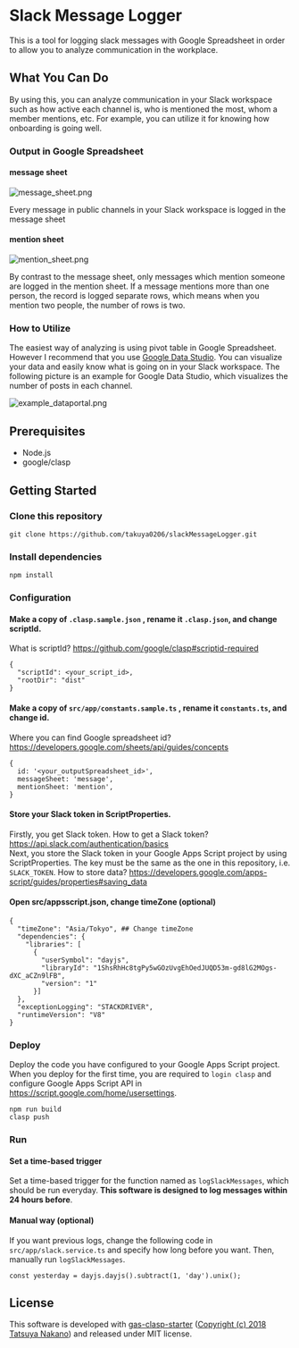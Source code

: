 # Slack Message Logger
This is a tool for logging slack messages with Google Spreadsheet in order to allow you to analyze communication in the workplace.

## What You Can Do
By using this, you can analyze communication in your Slack workspace such as how active each channel is, who is mentioned the most, whom a member mentions, etc. For example, you can utilize it for knowing how onboarding is going well.

### Output in Google Spreadsheet
#### message sheet
![message_sheet.png](https://qiita-image-store.s3.ap-northeast-1.amazonaws.com/0/147086/e86dd10b-dd5d-d423-5ef6-2ab637e0b866.png)

Every message in public channels in your Slack workspace is logged in the message sheet

#### mention sheet
![mention_sheet.png](https://qiita-image-store.s3.ap-northeast-1.amazonaws.com/0/147086/2a464e32-d082-b62e-028f-49dc50257b6a.png)

By contrast to the message sheet, only messages which mention someone are logged in the mention sheet. If a message mentions more than one person, the record is logged separate rows, which means when you mention two people, the number of rows is two.

### How to Utilize
The easiest way of analyzing is using pivot table in Google Spreadsheet. However I recommend that you use [Google Data Studio](https://support.google.com/datastudio/answer/6283323?hl=en). You can visualize your data and easily know what is going on in your Slack workspace.
The following picture is an example for Google Data Studio, which visualizes the number of posts in each channel. 

![example_dataportal.png](https://qiita-image-store.s3.ap-northeast-1.amazonaws.com/0/147086/be66373e-87e3-260e-22be-692e32a7df5a.png)

## Prerequisites
- Node.js
- google/clasp

## Getting Started
### Clone this repository
```
git clone https://github.com/takuya0206/slackMessageLogger.git
```

### Install dependencies
```
npm install
```

### Configuration
#### Make a copy of `.clasp.sample.json` , rename it `.clasp.json`, and change scriptId.
What is scriptId? https://github.com/google/clasp#scriptid-required
```
{
  "scriptId": <your_script_id>,
  "rootDir": "dist"
}
```
#### Make a copy of `src/app/constants.sample.ts` , rename it `constants.ts`, and change id.
Where you can find Google spreadsheet id? https://developers.google.com/sheets/api/guides/concepts

```
{
  id: '<your_outputSpreadsheet_id>',
  messageSheet: 'message',
  mentionSheet: 'mention',
}
```
#### Store your Slack token in ScriptProperties.
Firstly, you get Slack token. How to get a Slack token? https://api.slack.com/authentication/basics  
Next, you store the Slack token in your Google Apps Script project by using ScriptProperties. The key must be the same as the one in this repository, i.e. `SLACK_TOKEN`. How to store data? https://developers.google.com/apps-script/guides/properties#saving_data

#### Open src/appsscript.json, change timeZone (optional)
```
{
  "timeZone": "Asia/Tokyo", ## Change timeZone
  "dependencies": {
    "libraries": [
      {
        "userSymbol": "dayjs",
        "libraryId": "1ShsRhHc8tgPy5wGOzUvgEhOedJUQD53m-gd8lG2MOgs-dXC_aCZn9lFB",
        "version": "1"
      }]
  },
  "exceptionLogging": "STACKDRIVER",
  "runtimeVersion": "V8"
}
```
### Deploy
Deploy the code you have configured to your Google Apps Script project. When you deploy for the first time, you are required to `login clasp` and configure Google Apps Script API in https://script.google.com/home/usersettings.

```
npm run build
clasp push
```

### Run
#### Set a time-based trigger
Set a time-based trigger for the function named as `logSlackMessages`, which should be run everyday. **This software is designed to log messages within 24 hours before**.

#### Manual way (optional)
If you want previous logs, change the following code in `src/app/slack.service.ts` and specify how long before you want. Then, manually run `logSlackMessages`.
```
const yesterday = dayjs.dayjs().subtract(1, 'day').unix();
```

## License
This software is developed with [gas-clasp-starter](https://github.com/howdy39/gas-clasp-starter) ([Copyright (c) 2018 Tatsuya Nakano](https://github.com/howdy39/gas-clasp-starter/blob/master/LICENSE.txt)) and  released under MIT license.
